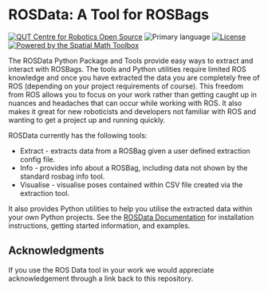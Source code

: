 <!-- Created with QCR's code template tool: https://github.com/qcr/code_templates -->

# ROSData: A Tool for ROSBags

[![QUT Centre for Robotics Open Source](https://github.com/qcr/qcr.github.io/raw/master/misc/badge.svg)](https://qcr.github.io)
![Primary language](https://img.shields.io/github/languages/top/qcr/rosdata)
[![License](https://img.shields.io/github/license/qcr/rosdata)](./LICENSE.txt)
[![Powered by the Spatial Math Toolbox](https://github.com/petercorke/spatialmath-python/raw/master/.github/svg/sm_powered.min.svg)](https://github.com/petercorke/spatialmath-python)

The ROSData Python Package and Tools provide easy ways to extract and interact with ROSBags. The tools and Python utilities require limited ROS knowledge and once you have extracted the data you are completely free of ROS (depending on your project requirements of course). This freedom from ROS allows you to focus on your work rather than getting caught up in nuances and headaches that can occur while working with ROS. It also makes it great for new roboticists and developers not familiar with ROS and wanting to get a project up and running quickly.

ROSData currently has the following tools:

- Extract - extracts data from a ROSBag given a user defined extraction config file.
- Info - provides info about a ROSBag, including data not shown by the standard rosbag info tool.
- Visualise - visualise poses contained within CSV file created via the extraction tool.

It also provides Python utilities to help you utilise the extracted data within your own Python projects. See the [ROSData Documentation](https://open.qcr.ai/rosdata/) for installation instructions, getting started information, and examples.


## Acknowledgments

If you use the ROS Data tool in your work we would appreciate acknowledgement through a link back to this repository.
